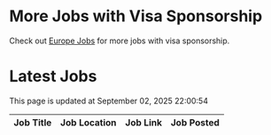 # More Jobs with Visa Sponsorship

Check out [Europe Jobs](https://github.com/sureshparimi/europejobs#latest-jobs) for more jobs with visa sponsorship.

# Latest Jobs

This page is updated at September 02, 2025 22:00:54

| Job Title | Job Location | Job Link | Job Posted |
| --- | --- | --- | --- |
